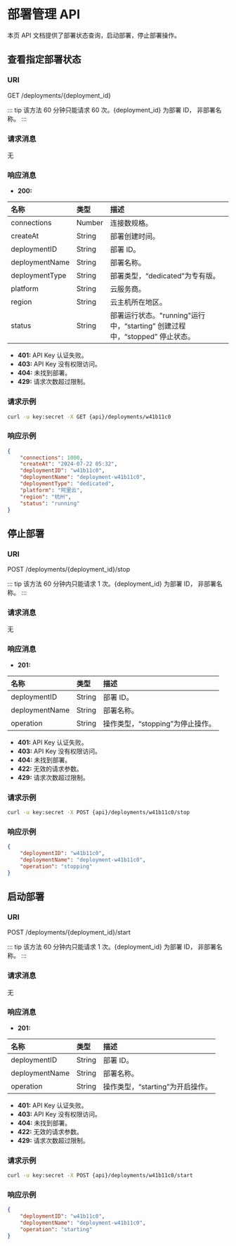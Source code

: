 # 部署管理 API

本页 API 文档提供了部署状态查询，启动部署，停止部署操作。

## 查看指定部署状态

### URI

GET /deployments/{deployment_id}

::: tip
该方法 60 分钟只能请求 60 次。{deployment_id} 为部署 ID， 非部署名称。
:::

### 请求消息

无

### 响应消息

- **200:**

| 名称            | 类型             | 描述               |
| :-------------- | :--------------- | :----------------- |
| connections     | Number | 连接数规格。      |
| createAt | String           | 部署创建时间。        |
| deploymentID | String    | 部署 ID。        |
| deploymentName | String    | 部署名称。        |
| deploymentType | String    | 部署类型，“dedicated”为专有版。        |
| platform | String    | 云服务商。        |
| region | String    | 云主机所在地区。        |
| status | String    | 部署运行状态。"running"运行中，“starting” 创建过程中，“stopped” 停止状态。        |

- **401:** API Key 认证失败。
- **403:** API Key 没有权限访问。
- **404:** 未找到部署。
- **429:** 请求次数超过限制。

### 请求示例

```bash
curl -u key:secret -X GET {api}/deployments/w41b11c0
```


### 响应示例

```JSON
{
    "connections": 1000,
    "createAt": "2024-07-22 05:32",
    "deploymentID": "w41b11c0",
    "deploymentName": "deployment-w41b11c0",
    "deploymentType": "dedicated",
    "platform": "阿里云",
    "region": "杭州",
    "status": "running"
}
```


## 停止部署

### URI

POST /deployments/{deployment_id}/stop

::: tip
该方法 60 分钟内只能请求 1 次。{deployment_id} 为部署 ID， 非部署名称。
:::

### 请求消息
无

### 响应消息

- **201:**

| 名称            | 类型             | 描述               |
| :-------------- | :--------------- | :----------------- |
| deploymentID   | String | 部署 ID。      |
| deploymentName | String | 部署名称。        |
| operation | String   | 操作类型，“stopping”为停止操作。        |

- **401:** API Key 认证失败。
- **403:** API Key 没有权限访问。
- **404:** 未找到部署。
- **422:** 无效的请求参数。
- **429:** 请求次数超过限制。

### 请求示例

```bash
curl -u key:secret -X POST {api}/deployments/w41b11c0/stop
```

### 响应示例

```JSON
{
    "deploymentID": "w41b11c0",
    "deploymentName": "deployment-w41b11c0",
    "operation": "stopping"
}
```


## 启动部署

### URI

POST /deployments/{deployment_id}/start

::: tip
该方法 60 分钟内只能请求 1 次。{deployment_id} 为部署 ID， 非部署名称。
:::

### 请求消息

无

### 响应消息

- **201:**

| 名称            | 类型             | 描述               |
| :-------------- | :--------------- | :----------------- |
| deploymentID   | String | 部署 ID。      |
| deploymentName | String | 部署名称。        |
| operation | String   | 操作类型，“starting”为开启操作。        |

- **401:** API Key 认证失败。
- **403:** API Key 没有权限访问。
- **404:** 未找到部署。
- **422:** 无效的请求参数。
- **429:** 请求次数超过限制。

### 请求示例

```bash
curl -u key:secret -X POST {api}/deployments/w41b11c0/start
```

### 响应示例

```JSON
{
    "deploymentID": "w41b11c0",
    "deploymentName": "deployment-w41b11c0",
    "operation": "starting"
}
```
